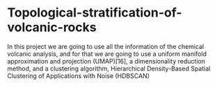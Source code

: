 # Topological-stratification-of-volcanic-rocks

In this project we are going to use all the information of the chemical volcanic analysis, and for that we are going to use a uniform manifold approximation and projection (UMAP)[16], a
dimensionality reduction method, and a clustering algorithm, Hierarchical Density-Based Spatial Clustering of Applications with Noise (HDBSCAN) 
